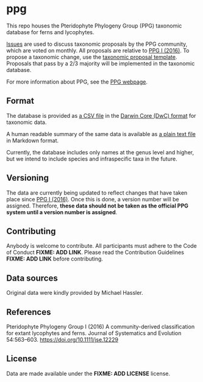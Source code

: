 # ppg

This repo houses the Pteridophyte Phylogeny Group (PPG) taxonomic database for ferns and lycophytes.

[Issues](https://github.com/pteridogroup/ppg/issues) are used to discuss taxonomic proposals by the PPG community, which are voted on monthly. All proposals are relative to [PPG I (2016)](https://doi.org/10.1111/jse.12229). To propose a taxonomic change, use the [taxonomic proposal template](https://github.com/pteridogroup/ppg/issues/new?assignees=&labels=taxonomic+proposal&template=taxonomic-proposal.yml). Proposals that pass by a 2/3 majority will be implemented in the taxonomic database. 

For more information about PPG, see the [PPG webpage](https://pteridogroup.github.io/).

## Format

The database is provided as [a CSV file](ppg.csv) in the [Darwin Core (DwC) format](https://dwc.tdwg.org/terms/#taxon) for taxonomic data.

A human readable summary of the same data is available as [a plain text file](ppg.md) in Markdown format.

Currently, the database includes only names at the genus level and higher, but we intend to include species and infraspecific taxa in the future.

## Versioning

The data are currently being updated to reflect changes that have taken place since [PPG I (2016)](https://doi.org/10.1111/jse.12229). Once this is done, a version number will be assigned. Therefore, **these data should not be taken as the official PPG system until a version number is assigned**.

## Contributing

Anybody is welcome to contribute. All participants must adhere to the Code of Conduct **FIXME: ADD LINK**. Please read the Contribution Guidelines **FIXME: ADD LINK** before contributing.

## Data sources

Original data were kindly provided by Michael Hassler.

## References

Pteridophyte Phylogeny Group I (2016) A community-derived classification for extant lycophytes and ferns. Journal of Systematics and Evolution 54:563–603. https://doi.org/10.1111/jse.12229

## License

Data are made available under the **FIXME: ADD LICENSE** license.
